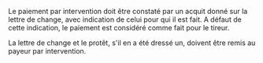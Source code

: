 Le paiement par intervention doit être constaté par un acquit donné sur la lettre de change, avec indication de celui pour qui il est fait. A défaut de cette indication, le paiement est considéré comme fait pour le tireur.

La lettre de change et le protêt, s'il en a été dressé un, doivent être remis au payeur par intervention.
